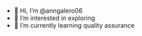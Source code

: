 - 👋 Hi, I’m @anngalero06
- 👀 I’m interested in exploring 
- 🌱 I’m currently learning quality assurance


<!---
anngalero06/anngalero06 is a ✨ special ✨ repository because its `README.md` (this file) appears on your GitHub profile.
You can click the Preview link to take a look at your changes.
--->
